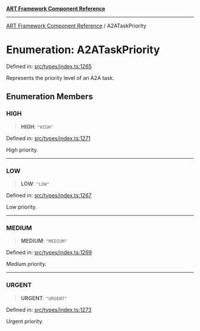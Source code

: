 [**ART Framework Component Reference**](../README.md)

***

[ART Framework Component Reference](../README.md) / A2ATaskPriority

# Enumeration: A2ATaskPriority

Defined in: [src/types/index.ts:1265](https://github.com/hashangit/ART/blob/fe46dfaaacd3f198d9540925c3184fcab0f9c813/src/types/index.ts#L1265)

Represents the priority level of an A2A task.

## Enumeration Members

### HIGH

> **HIGH**: `"HIGH"`

Defined in: [src/types/index.ts:1271](https://github.com/hashangit/ART/blob/fe46dfaaacd3f198d9540925c3184fcab0f9c813/src/types/index.ts#L1271)

High priority.

***

### LOW

> **LOW**: `"LOW"`

Defined in: [src/types/index.ts:1267](https://github.com/hashangit/ART/blob/fe46dfaaacd3f198d9540925c3184fcab0f9c813/src/types/index.ts#L1267)

Low priority.

***

### MEDIUM

> **MEDIUM**: `"MEDIUM"`

Defined in: [src/types/index.ts:1269](https://github.com/hashangit/ART/blob/fe46dfaaacd3f198d9540925c3184fcab0f9c813/src/types/index.ts#L1269)

Medium priority.

***

### URGENT

> **URGENT**: `"URGENT"`

Defined in: [src/types/index.ts:1273](https://github.com/hashangit/ART/blob/fe46dfaaacd3f198d9540925c3184fcab0f9c813/src/types/index.ts#L1273)

Urgent priority.
